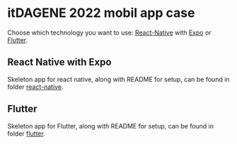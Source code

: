 # itDAGENE 2022 mobil app case

Choose which technology you want to use: [React-Native](https://reactnative.dev) with [Expo](https://expo.dev) or [Flutter](https://flutter.dev).

## React Native with Expo

Skeleton app for react native, along with README for setup, can be found in folder [react-native](react-native).

## Flutter

Skeleton app for Flutter, along with README for setup, can be found in folder [flutter](flutter).
